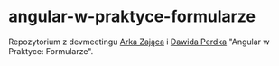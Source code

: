 # angular-w-praktyce-formularze
Repozytorium z devmeetingu [Arka Zająca](https://github.com/arekzajacSC/) i [Dawida Perdka](https://github.com/superdyzio/) "Angular w Praktyce: Formularze".
